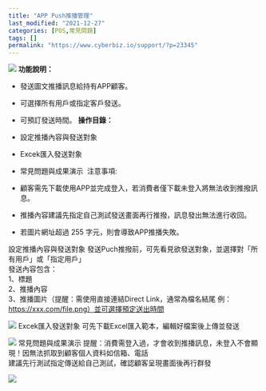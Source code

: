 ```yaml
---
title: "APP Push推播管理"
last_modified: "2021-12-27"
categories: [POS,常見問題]
tags: []
permalink: "https://www.cyberbiz.io/support/?p=23345"
---
```


![](https://www.cyberbiz.io/support/wp-content/uploads/2021/08/企業版.png)
**功能說明：**  

* 發送圖文推播訊息給持有APP顧客。
* 可選擇所有用戶或指定客戶發送。
* 可預訂發送時間。
**操作目錄：**

* 設定推播內容與發送對象 
* Excek匯入發送對象 
* 常見問題與成果演示 ​
注意事項:  

* 顧客需先下載使用APP並完成登入，若消費者僅下載未登入將無法收到推撥訊息。
* 推播內容建議先指定自己測試發送畫面再行推撥，訊息發出無法進行收回。
* 若圖片網址超過 255 字元，則會導致APP推播失敗。

設定推播內容與發送對象 發送Puch推撥前，可先看見欲發送對象，並選擇對「所有用戶」或「指定用戶」  
發送內容包含：  
1、標題  
2、推播內容  
3、推播圖片（提醒：需使用直接連結Direct Link，通常為檔名結尾 例：https://xxx.com/file.png）並可選擇預定送出時間  

[![](https://www.cyberbiz.io/support/wp-content/uploads/2021/12/設定推播內容與發送對象.png)](https://www.cyberbiz.io/support/wp-content/uploads/2021/12/設定推播內容與發送對象.png) Excek匯入發送對象 可先下載Excel匯入範本，編輯好檔案後上傳並發送  

[![](https://www.cyberbiz.io/support/wp-content/uploads/2021/12/Excek匯入發送對象.png)](https://www.cyberbiz.io/support/wp-content/uploads/2021/12/Excek匯入發送對象.png) 常見問題與成果演示
提醒：消費需登入過，才會收到推播訊息，未登入不會顯現！因無法抓取到顧客個人資料如信箱、電話  
建議先行測試指定傳送給自己測試，確認顧客呈現畫面後再行群發  

[![](https://www.cyberbiz.io/support/wp-content/uploads/2021/12/常見問題與成果演示.png)](https://www.cyberbiz.io/support/wp-content/uploads/2021/12/常見問題與成果演示.png)

